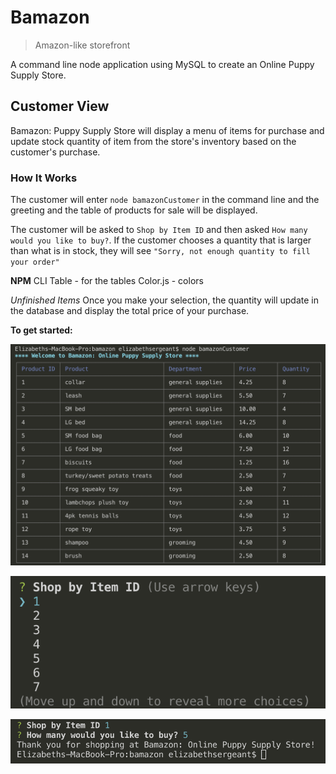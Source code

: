 # Bamazon
> Amazon-like storefront

A command line node application using MySQL to create an Online Puppy Supply Store.

## Customer View

Bamazon: Puppy Supply Store will display a menu of items for purchase and update stock quantity of item from the store's inventory based on the customer's purchase. 

### How It Works
The customer will enter `node bamazonCustomer` in the command line and the greeting and the table of products for sale will be displayed.

The customer will be asked to `Shop by Item ID` and then asked `How many would you like to buy?`. If the customer chooses a quantity that is larger than what is in stock, they will see  `"Sorry, not enough quantity to fill your order"` 

**NPM** 
CLI Table - for the tables
Color.js - colors

*Unfinished Items*
Once you make your selection, the quantity will update in the database and display the total price of your purchase.

**To get started:** 

![intro screenshot](/images/intro.png)
 
![choice screenshot](/images/choice.png)

![thank you screenshot](/images/thankyou.png)







